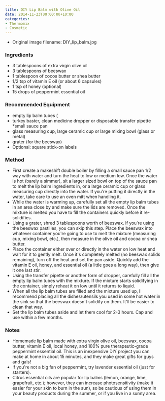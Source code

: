 ```yaml
---
title: DIY Lip Balm with Olive Oil
date: 2014-11-23T00:00:00+10:00
categories:
- Thermomix
- Cosmetic
---
```







* Original image filename: DIY_lip_balm.jpg


### Ingredients

* 3 tablespoons of extra virgin olive oil 
* 3 tablespoons of beeswax 
* 1 tablespoon of cocoa butter or shea butter 
* 1/2 tsp of vitamin E oil (or about 6 capsules) 
* 1 tsp of honey (optional) 
* 15 drops of peppermint essential oil  

### Recommended Equipment

* empty lip balm tubes (
* turkey baster, clean medicine dropper or disposable transfer pipette *small sauce pan
* glass measuring cup, large ceramic cup or large mixing bowl (glass or metal)
* grater (for the beeswax)
* Optional: square stick-on labels 

### Method

* First create a makeshift double boiler by filling a small sauce pan 1/2 way with water and turn the heat to low or medium low. Once the water is hot (barely a simmer), sit a larger sized bowl on top of the sauce pan to melt the lip balm ingredients in, or a large ceramic cup or glass measuring cup directly into the water. If you're putting it directly in the water, take care to use an oven mitt when handling it.
* While the water is warming up, carefully set all the empty lip balm tubes in an area close by and make sure the lids are removed. Once the mixture is melted you have to fill the containers quickly before it re-solidifies.
* Using a grater, shred 3 tablespoons worth of beeswax. If you're using the beeswax pastilles, you can skip this step. Place the beeswax into whatever container you're going to use to melt the mixture (measuring cup, mixing bowl, etc.), then measure in the olive oil and cocoa or shea butter.
* Place the container either over or directly in the water on low heat and wait for it to gently melt. Once it's completely melted (no beeswax solids remaining), turn off the heat and set the pan aside. Quickly add the vitamin E oil, honey, and essential oil (a little goes a long way), then give it one last stir.
* Using the transfer pipette or another form of dropper, carefully fill all the empty lip balm tubes with the mixture. If the mixture starts solidifying in the container, simply reheat it on low until it returns to liquid.
* When all the lip balm tubes are filled and the mixture used up, I recommend placing all the dishes/utensils you used in some hot water in the sink so that the beeswax doesn't solidify on them. It'll be easier to clean that way.
* Set the lip balm tubes aside and let them cool for 2-3 hours. Cap and use within a few months.

### Notes

* Homemade lip balm made with extra virgin olive oil, beeswax, cocoa butter, vitamin E oil, local honey, and 100% pure therapeutic-grade peppermint essential oil. This is an inexpensive DIY project you can make at home in about 15 minutes, and they make great gifts for guys and gals!
* If you're not a big fan of peppermint, try lavender essential oil (just for starters). 
* Citrus essential oils are popular for lip balms (lemon, orange, lime, grapefruit, etc.); however, they can increase photosensitivity (make it easier for your skin to burn in the sun), so be cautious of using them in your beauty products during the summer, or if you live in a sunny area.
